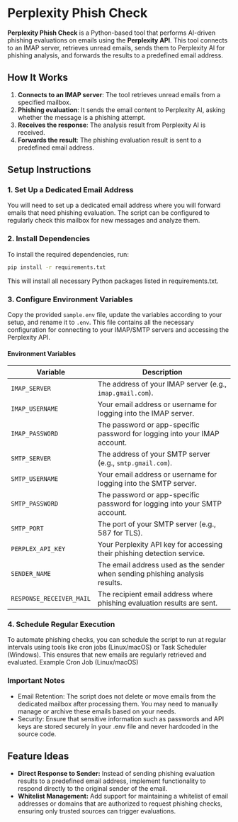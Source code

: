 # Perplexity Phish Check

**Perplexity Phish Check** is a Python-based tool that performs AI-driven phishing evaluations on emails using the **Perplexity API**. This tool connects to an IMAP server, retrieves unread emails, sends them to Perplexity AI for phishing analysis, and forwards the results to a predefined email address.

## How It Works

1. **Connects to an IMAP server**: The tool retrieves unread emails from a specified mailbox.
2. **Phishing evaluation**: It sends the email content to Perplexity AI, asking whether the message is a phishing attempt.
3. **Receives the response**: The analysis result from Perplexity AI is received.
4. **Forwards the result**: The phishing evaluation result is sent to a predefined email address.

## Setup Instructions

### 1. Set Up a Dedicated Email Address

You will need to set up a dedicated email address where you will forward emails that need phishing evaluation. The script can be configured to regularly check this mailbox for new messages and analyze them.

### 2. Install Dependencies

To install the required dependencies, run:

```bash
pip install -r requirements.txt
```

This will install all necessary Python packages listed in requirements.txt.

### 3. Configure Environment Variables

Copy the provided `sample.env` file, update the variables according to your setup, and rename it to `.env`. This file contains all the necessary configuration for connecting to your IMAP/SMTP servers and accessing the Perplexity API.

#### Environment Variables

| Variable               | Description                                                      |
|------------------------|------------------------------------------------------------------|
| `IMAP_SERVER`          | The address of your IMAP server (e.g., `imap.gmail.com`).         |
| `IMAP_USERNAME`        | Your email address or username for logging into the IMAP server. |
| `IMAP_PASSWORD`        | The password or app-specific password for logging into your IMAP account. |
| `SMTP_SERVER`          | The address of your SMTP server (e.g., `smtp.gmail.com`).         |
| `SMTP_USERNAME`        | Your email address or username for logging into the SMTP server. |
| `SMTP_PASSWORD`        | The password or app-specific password for logging into your SMTP account. |
| `SMTP_PORT`            | The port of your SMTP server (e.g., 587 for TLS).                |
| `PERPLEX_API_KEY`      | Your Perplexity API key for accessing their phishing detection service. |
| `SENDER_NAME`          | The email address used as the sender when sending phishing analysis results. |
| `RESPONSE_RECEIVER_MAIL` | The recipient email address where phishing evaluation results are sent. |

### 4. Schedule Regular Execution

To automate phishing checks, you can schedule the script to run at regular intervals using tools like cron jobs (Linux/macOS) or Task Scheduler (Windows). This ensures that new emails are regularly retrieved and evaluated.
Example Cron Job (Linux/macOS)

### Important Notes

- Email Retention: The script does not delete or move emails from the dedicated mailbox after processing them. You may need to manually manage or archive these emails based on your needs.
- Security: Ensure that sensitive information such as passwords and API keys are stored securely in your .env file and never hardcoded in the source code.

## Feature Ideas

- **Direct Response to Sender:** Instead of sending phishing evaluation results to a predefined email address, implement functionality to respond directly to the original sender of the email.
- **Whitelist Management:** Add support for maintaining a whitelist of email addresses or domains that are authorized to request phishing checks, ensuring only trusted sources can trigger evaluations.
